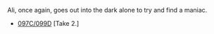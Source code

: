 Ali, once again, goes out into the dark alone to try and find a maniac.

* [097C/099D](097C-099D--Take02--.md) [Take 2.]
